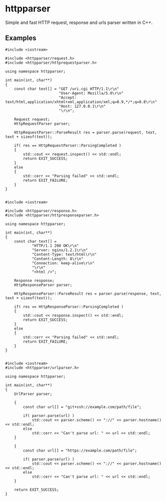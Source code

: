 httpparser
==========

Simple and fast HTTP request, response and urls parser written in C++. 


Examples
-----

    #include <iostream>
    
    #include <httpparser/request.h>
    #include <httpparser/httprequestparser.h>
    
    using namespace httpparser;
    
    int main(int, char**)
    {
        const char text[] = "GET /uri.cgi HTTP/1.1\r\n"
                            "User-Agent: Mozilla/5.0\r\n"
                            "Accept: text/html,application/xhtml+xml,application/xml;q=0.9,*/*;q=0.8\r\n"
                            "Host: 127.0.0.1\r\n"
                            "\r\n";
    
        Request request;
        HttpRequestParser parser;
    
        HttpRequestParser::ParseResult res = parser.parse(request, text, text + sizeof(text));
    
        if( res == HttpRequestParser::ParsingCompleted )
        {
            std::cout << request.inspect() << std::endl;
            return EXIT_SUCCESS;
        }
        else
        {
            std::cerr << "Parsing failed" << std::endl;
            return EXIT_FAILURE;
        }
    }


    #include <iostream>
    
    #include <httpparser/response.h>
    #include <httpparser/httpresponseparser.h>
    
    using namespace httpparser;
    
    int main(int, char**)
    {
        const char text[] =
                "HTTP/1.1 200 OK\r\n"
                "Server: nginx/1.2.1\r\n"
                "Content-Type: text/html\r\n"
                "Content-Length: 8\r\n"
                "Connection: keep-alive\r\n"
                "\r\n"
                "<html />";
    
        Response response;
        HttpResponseParser parser;
    
        HttpResponseParser::ParseResult res = parser.parse(response, text, text + sizeof(text));
    
        if( res == HttpResponseParser::ParsingCompleted )
        {
            std::cout << response.inspect() << std::endl;
            return EXIT_SUCCESS;
        }
        else
        {
            std::cerr << "Parsing failed" << std::endl;
            return EXIT_FAILURE;
        }
    }


    #include <iostream>
    #include <httpparser/urlparser.h>
    
    using namespace httpparser;
    
    int main(int, char**)
    {
        UrlParser parser;
    
        {
            const char url[] = "git+ssh://example.com/path/file";
    
            if( parser.parse(url) )
                std::cout << parser.scheme() << "://" << parser.hostname() << std::endl;
            else
                std::cerr << "Can't parse url: " << url << std::endl;
        }
    
        {
            const char url[] = "https://example.com/path/file";
    
            if( parser.parse(url) )
                std::cout << parser.scheme() << "://" << parser.hostname() << std::endl;
            else
                std::cerr << "Can't parse url: " << url << std::endl;
        }
    
        return EXIT_SUCCESS;
    }
